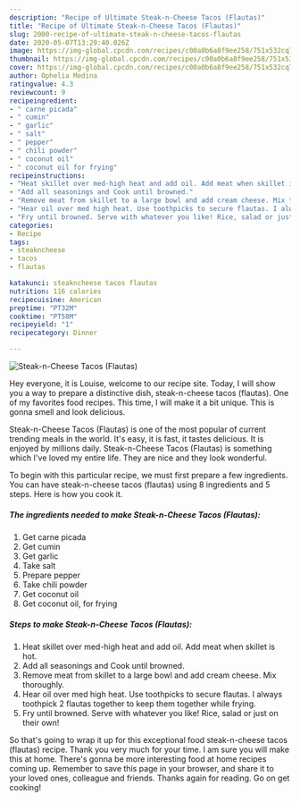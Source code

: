 ```yaml
---
description: "Recipe of Ultimate Steak-n-Cheese Tacos (Flautas)"
title: "Recipe of Ultimate Steak-n-Cheese Tacos (Flautas)"
slug: 2000-recipe-of-ultimate-steak-n-cheese-tacos-flautas
date: 2020-05-07T13:29:40.026Z
image: https://img-global.cpcdn.com/recipes/c00a0b6a8f9ee258/751x532cq70/steak-n-cheese-tacos-flautas-recipe-main-photo.jpg
thumbnail: https://img-global.cpcdn.com/recipes/c00a0b6a8f9ee258/751x532cq70/steak-n-cheese-tacos-flautas-recipe-main-photo.jpg
cover: https://img-global.cpcdn.com/recipes/c00a0b6a8f9ee258/751x532cq70/steak-n-cheese-tacos-flautas-recipe-main-photo.jpg
author: Ophelia Medina
ratingvalue: 4.3
reviewcount: 9
recipeingredient:
- " carne picada"
- " cumin"
- " garlic"
- " salt"
- " pepper"
- " chili powder"
- " coconut oil"
- " coconut oil for frying"
recipeinstructions:
- "Heat skillet over med-high heat and add oil. Add meat when skillet is hot."
- "Add all seasonings and Cook until browned."
- "Remove meat from skillet to a large bowl and add cream cheese. Mix thoroughly."
- "Hear oil over med high heat. Use toothpicks to secure flautas. I always toothpick 2 flautas together to keep them together while frying."
- "Fry until browned. Serve with whatever you like! Rice, salad or just on their own!"
categories:
- Recipe
tags:
- steakncheese
- tacos
- flautas

katakunci: steakncheese tacos flautas 
nutrition: 116 calories
recipecuisine: American
preptime: "PT32M"
cooktime: "PT58M"
recipeyield: "1"
recipecategory: Dinner

---
```



![Steak-n-Cheese Tacos (Flautas)](https://img-global.cpcdn.com/recipes/c00a0b6a8f9ee258/751x532cq70/steak-n-cheese-tacos-flautas-recipe-main-photo.jpg)

Hey everyone, it is Louise, welcome to our recipe site. Today, I will show you a way to prepare a distinctive dish, steak-n-cheese tacos (flautas). One of my favorites food recipes. This time, I will make it a bit unique. This is gonna smell and look delicious.



Steak-n-Cheese Tacos (Flautas) is one of the most popular of current trending meals in the world. It's easy, it is fast, it tastes delicious. It is enjoyed by millions daily. Steak-n-Cheese Tacos (Flautas) is something which I've loved my entire life. They are nice and they look wonderful.


To begin with this particular recipe, we must first prepare a few ingredients. You can have steak-n-cheese tacos (flautas) using 8 ingredients and 5 steps. Here is how you cook it.

<!--inarticleads1-->

##### The ingredients needed to make Steak-n-Cheese Tacos (Flautas):

1. Get  carne picada
1. Get  cumin
1. Get  garlic
1. Take  salt
1. Prepare  pepper
1. Take  chili powder
1. Get  coconut oil
1. Get  coconut oil, for frying




<!--inarticleads2-->

##### Steps to make Steak-n-Cheese Tacos (Flautas):

1. Heat skillet over med-high heat and add oil. Add meat when skillet is hot.
1. Add all seasonings and Cook until browned.
1. Remove meat from skillet to a large bowl and add cream cheese. Mix thoroughly.
1. Hear oil over med high heat. Use toothpicks to secure flautas. I always toothpick 2 flautas together to keep them together while frying.
1. Fry until browned. Serve with whatever you like! Rice, salad or just on their own!




So that's going to wrap it up for this exceptional food steak-n-cheese tacos (flautas) recipe. Thank you very much for your time. I am sure you will make this at home. There's gonna be more interesting food at home recipes coming up. Remember to save this page in your browser, and share it to your loved ones, colleague and friends. Thanks again for reading. Go on get cooking!
